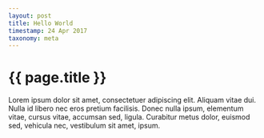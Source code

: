 ```yaml
---
layout: post
title: Hello World
timestamp: 24 Apr 2017
taxonomy: meta
---
```


# {{ page.title }}
Lorem ipsum dolor sit amet, consectetuer adipiscing elit. Aliquam vitae dui. Nulla id libero nec eros pretium facilisis. Donec nulla ipsum, elementum vitae, cursus vitae, accumsan sed, ligula. Curabitur metus dolor, euismod sed, vehicula nec, vestibulum sit amet, ipsum.